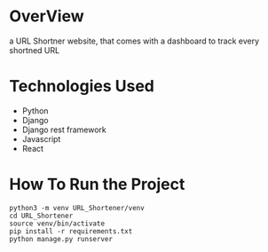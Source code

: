 # OverView
a URL Shortner website, that comes with a dashboard to track every shortned URL

# Technologies Used
- Python
- Django
- Django rest framework
- Javascript
- React




# How To Run the Project
```
python3 -m venv URL_Shortener/venv
cd URL_Shortener
source venv/bin/activate
pip install -r requirements.txt
python manage.py runserver
```
